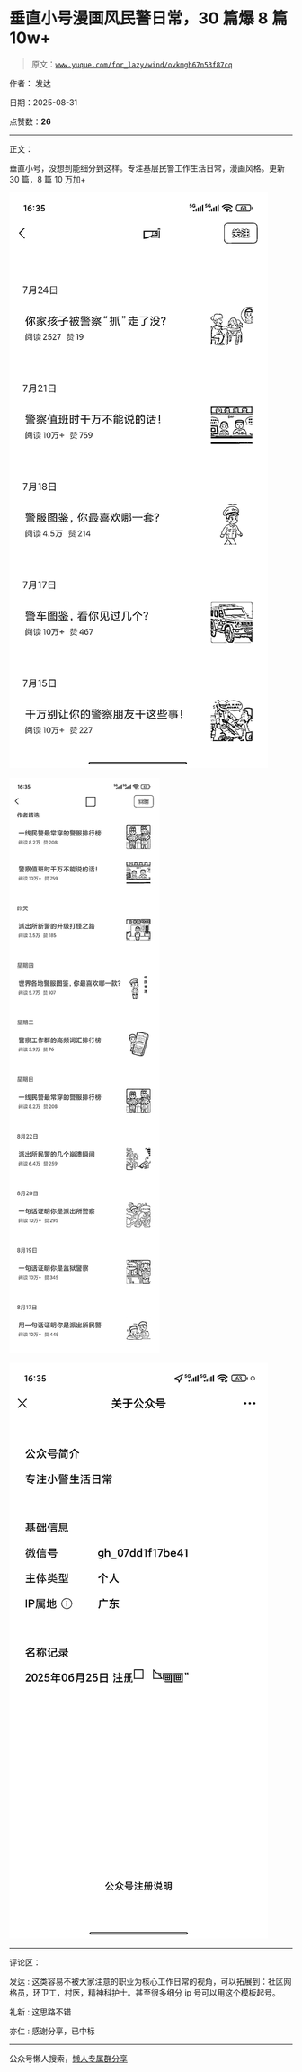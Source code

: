 # 垂直小号漫画风民警日常，30 篇爆 8 篇 10w+

> 原文：[`www.yuque.com/for_lazy/wind/ovkmgh67n53f87cq`](https://www.yuque.com/for_lazy/wind/ovkmgh67n53f87cq)

作者： 发达

日期：2025-08-31

点赞数：**26**

* * *

正文：

垂直小号，没想到能细分到这样。专注基层民警工作生活日常，漫画风格。更新 30 篇，8 篇 10 万加+

![](img/4db65bb9f114bce8f3047da000a7cd0e.png "None")

![](img/fb9a0075d3d274c2b0118e36eb0fce5d.png "None")

![](img/cd1bdfd9f06d032edb008369e8408f02.png "None")

* * *

评论区：

发达 : 这类容易不被大家注意的职业为核心工作日常的视角，可以拓展到：社区网格员，环卫工，村医，精神科护士。甚至很多细分 ip 号可以用这个模板起号。

礼新 : 这思路不错

亦仁 : 感谢分享，已中标

* * *

公众号懒人搜索，[懒人专属群分享](https://lazybook.fun/#/blog/group)